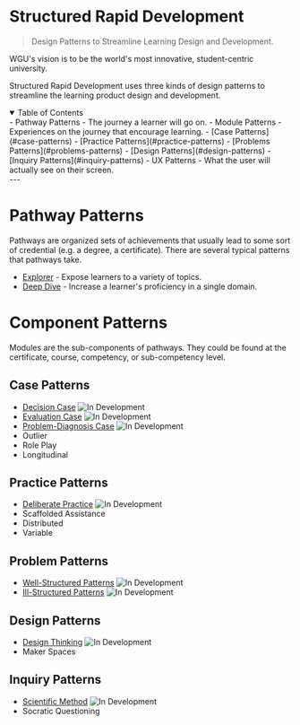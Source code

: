 # Structured Rapid Development

> Design Patterns to Streamline Learning Design and Development.

WGU's vision is to be the world's most innovative, student-centric university. 

Structured Rapid Development uses three kinds of design patterns to streamline the learning product design and development.

<details open="open">
<summary>Table of Contents</summary>
- Pathway Patterns - The journey a learner will go on.
- Module Patterns - Experiences on the journey that encourage learning.
    - [Case Patterns](#case-patterns)
    - [Practice Patterns](#practice-patterns)
    - [Problems Patterns](#problems-patterns)
    - [Design Patterns](#design-patterns)
    - [Inquiry Patterns](#inquiry-patterns)
- UX Patterns - What the user will actually see on their screen. 
</details>
---

# Pathway Patterns
Pathways are organized sets of achievements that usually lead to some sort of credential (e.g. a degree, a certificate). There are several typical patterns that pathways take. 
- [Explorer](./pathways/Explorer.md) - Expose learners to a variety of topics.
- [Deep Dive](./pathways/DeepDive.md) - Increase a learner's proficiency in a single domain.

# Component Patterns
Modules are the sub-components of pathways. They could be found at the certificate, course, competency, or sub-competency level. 
## Case Patterns
- [Decision Case](./modules/cases/DecisionCase.md) <img src="https://img.shields.io/badge/-dev-orange" alt="In Development" />
- [Evaluation Case](./modules/cases/EvaluationCase.md) <img src="https://img.shields.io/badge/-dev-orange" alt="In Development" />
- [Problem-Diagnosis Case](./modules/cases/ProblemDiagnosisCase.md) <img src="https://img.shields.io/badge/-dev-orange" alt="In Development" />
- Outlier
- Role Play
- Longitudinal

## Practice Patterns
- [Deliberate Practice](./modules/practice/DeliberatePractice.md) <img src="https://img.shields.io/badge/-dev-orange" alt="In Development" />
- Scaffolded Assistance
- Distributed
- Variable

## Problem Patterns
- [Well-Structured Patterns](./modules/problems/WellStructuredProblem.md) <img src="https://img.shields.io/badge/-dev-orange" alt="In Development" />
- [Ill-Structured Patterns](./modules/problems/IllStructuredProblem.md) <img src="https://img.shields.io/badge/-dev-orange" alt="In Development" />
## Design Patterns
- [Design Thinking](./modules/design/DesignThinking.md) <img src="https://img.shields.io/badge/-dev-orange" alt="In Development" />
- Maker Spaces

## Inquiry Patterns
- [Scientific Method](./modules/inquiry/ScientificMethod.md) <img src="https://img.shields.io/badge/-dev-orange" alt="In Development" />
- Socratic Questioning


<!-- # xBlocks
# Resources
## Articles
Coming soon
## Packages
Coming soon
## Examples
Coming soon
## Tools
Coming soon
## Videos
Coming soon
## Books
Coming soon
## Courses
Coming soon -->